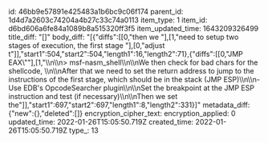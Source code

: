 id: 46bb9e57891e425483a1b6bc9c06f174
parent_id: 1d4d7a2603c74204a4b27c33c74a0113
item_type: 1
item_id: d6bd606a6fe84a1089b8a515320ff3f5
item_updated_time: 1643209326499
title_diff: "[]"
body_diff: "[{\"diffs\":[[0,\"then we \"],[1,\"need to setup two stages of execution, the first stage \"],[0,\"adjust t\"]],\"start1\":504,\"start2\":504,\"length1\":16,\"length2\":71},{\"diffs\":[[0,\"JMP EAX\\\"\"],[1,\"\\\n\\\n> msf-nasm_shell\\\n\\\nWe then check for bad chars for the shellcode, \\\n\\\nAfter that we need to set the return address to jump to the instructions of the first stage, which should be in the stack (JMP ESP)\\\n\\\n- Use EDB's OpcodeSearcher plugin\\\n\\\nSet the breakpoint at the JMP ESP instruction and test (if necessary)\\\n\\\nThen we set the\"]],\"start1\":697,\"start2\":697,\"length1\":8,\"length2\":331}]"
metadata_diff: {"new":{},"deleted":[]}
encryption_cipher_text: 
encryption_applied: 0
updated_time: 2022-01-26T15:05:50.719Z
created_time: 2022-01-26T15:05:50.719Z
type_: 13